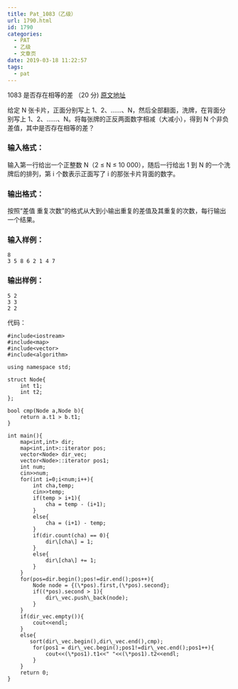 ```yaml
---
title: Pat_1083（乙级）
url: 1790.html
id: 1790
categories:
  - PAT
  - 乙级
  - 文章页
date: 2019-03-18 11:22:57
tags:
  - pat
---
```


1083 是否存在相等的差 （20 分) [原文地址](https://pintia.cn/problem-sets/994805260223102976/problems/994805260780945408)

给定 N 张卡片，正面分别写上 1、2、……、N，然后全部翻面，洗牌，在背面分别写上 1、2、……、N。将每张牌的正反两面数字相减（大减小），得到 N 个非负差值，其中是否存在相等的差？

### 输入格式：

输入第一行给出一个正整数 N（2 ≤ N ≤ 10 000），随后一行给出 1 到 N 的一个洗牌后的排列，第 i 个数表示正面写了 i 的那张卡片背面的数字。

### 输出格式：

按照“差值 重复次数”的格式从大到小输出重复的差值及其重复的次数，每行输出一个结果。

### 输入样例：

    8
    3 5 8 6 2 1 4 7
    

### 输出样例：

    5 2
    3 3
    2 2

代码：
```
#include<iostream>
#include<map>
#include<vector>
#include<algorithm>

using namespace std;

struct Node{
    int t1;
    int t2;
};

bool cmp(Node a,Node b){
    return a.t1 > b.t1;
}

int main(){
    map<int,int> dir;
    map<int,int>::iterator pos;
    vector<Node> dir_vec;
    vector<Node>::iterator pos1;
    int num;
    cin>>num;
    for(int i=0;i<num;i++){
        int cha,temp;
        cin>>temp;
        if(temp > i+1){
            cha = temp - (i+1);
        }
        else{
            cha = (i+1) - temp;
        }
        if(dir.count(cha) == 0){
            dir\[cha\] = 1;
        }
        else{
            dir\[cha\] += 1;
        }
    }
    for(pos=dir.begin();pos!=dir.end();pos++){
        Node node = {(\*pos).first,(\*pos).second};
        if((*pos).second > 1){
            dir\_vec.push\_back(node);
        }
    }
    if(dir_vec.empty()){
        cout<<endl;
    }
    else{
       sort(dir\_vec.begin(),dir\_vec.end(),cmp);
        for(pos1 = dir\_vec.begin();pos1!=dir\_vec.end();pos1++){
            cout<<(\*pos1).t1<<" "<<(\*pos1).t2<<endl;
        }
    }
    return 0;
}
```